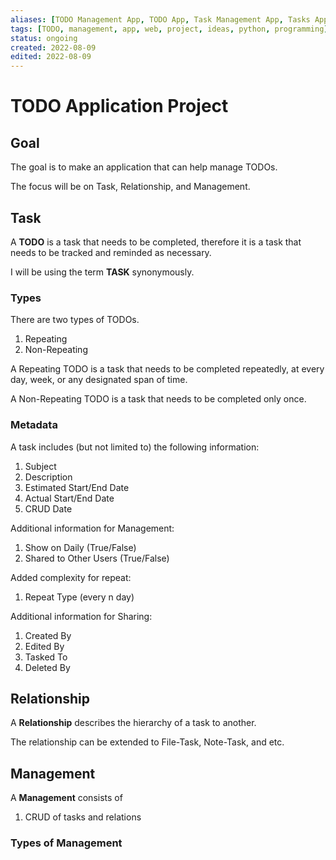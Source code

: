 ```yaml
---
aliases: [TODO Management App, TODO App, Task Management App, Tasks App]
tags: [TODO, management, app, web, project, ideas, python, programming]
status: ongoing
created: 2022-08-09
edited: 2022-08-09
---
```


# TODO Application Project

## Goal
The goal is to make an application that can help manage TODOs.

The focus will be on Task, Relationship, and Management.

## Task
A **TODO** is a task that needs to be completed, therefore it is a task that needs to be tracked and reminded as necessary.

I will be using the term **TASK** synonymously.

### Types
There are two types of TODOs.
1. Repeating
2. Non-Repeating

A Repeating TODO is a task that needs to be completed repeatedly, at every day, week, or any designated span of time.

A Non-Repeating TODO is a task that needs to be completed only once.

### Metadata
A task includes (but not limited to) the following information:
1. Subject
2. Description
3. Estimated Start/End Date
4. Actual Start/End Date
5. CRUD Date

Additional information for Management:
1. Show on Daily (True/False)
2. Shared to Other Users (True/False)

Added complexity for repeat:
1. Repeat Type (every n day)

Additional information for Sharing:
1. Created By
2. Edited By
3. Tasked To
4. Deleted By

## Relationship
A **Relationship** describes the hierarchy of a task to another.

The relationship can be extended to File-Task, Note-Task, and etc.

## Management
A **Management** consists of
1. CRUD of tasks and relations

### Types of Management
